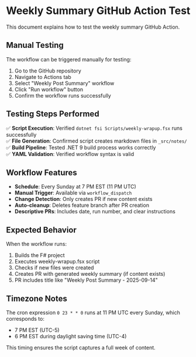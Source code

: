 # Weekly Summary GitHub Action Test

This document explains how to test the weekly summary GitHub Action.

## Manual Testing

The workflow can be triggered manually for testing:

1. Go to the GitHub repository
2. Navigate to Actions tab
3. Select "Weekly Post Summary" workflow
4. Click "Run workflow" button
5. Confirm the workflow runs successfully

## Testing Steps Performed

✅ **Script Execution**: Verified `dotnet fsi Scripts/weekly-wrapup.fsx` runs successfully  
✅ **File Generation**: Confirmed script creates markdown files in `_src/notes/`  
✅ **Build Pipeline**: Tested .NET 9 build process works correctly  
✅ **YAML Validation**: Verified workflow syntax is valid  

## Workflow Features

- **Schedule**: Every Sunday at 7 PM EST (11 PM UTC)
- **Manual Trigger**: Available via `workflow_dispatch`
- **Change Detection**: Only creates PR if new content exists
- **Auto-cleanup**: Deletes feature branch after PR creation
- **Descriptive PRs**: Includes date, run number, and clear instructions

## Expected Behavior

When the workflow runs:
1. Builds the F# project
2. Executes weekly-wrapup.fsx script
3. Checks if new files were created
4. Creates PR with generated weekly summary (if content exists)
5. PR includes title like "Weekly Post Summary - 2025-09-14"

## Timezone Notes

The cron expression `0 23 * * 0` runs at 11 PM UTC every Sunday, which corresponds to:
- 7 PM EST (UTC-5) 
- 6 PM EST during daylight saving time (UTC-4)

This timing ensures the script captures a full week of content.